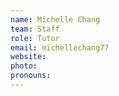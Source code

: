 ```yaml
---
name: Michelle Chang
team: Staff
role: Tutor
email: michellechang77
website: 
photo: 
pronouns:
---
```


